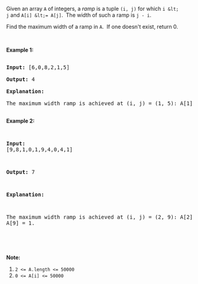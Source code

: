 Given an array `` A `` of integers, a _ramp_&nbsp;is a tuple `` (i, j) `` for which `` i &lt; j ``&nbsp;and&nbsp;`` A[i] &lt;= A[j] ``.&nbsp; The width of such a&nbsp;ramp is `` j - i ``.

Find the maximum width of a ramp in `` A ``.&nbsp; If one doesn't exist, return 0.

&nbsp;

__Example 1:__

<pre>
<strong>Input: </strong><span id="example-input-1-1">[6,0,8,2,1,5]</span>
<strong>Output: </strong><span id="example-output-1">4</span>
<strong>Explanation: </strong>
The maximum width ramp is achieved at (i, j) = (1, 5): A[1] = 0 and A[5] = 5.
</pre>

<div>
<p><strong>Example 2:</strong></p>
<pre>
<strong>Input: </strong><span id="example-input-2-1">[9,8,1,0,1,9,4,0,4,1]</span>
<strong>Output: </strong><span id="example-output-2">7</span>
<strong>Explanation: </strong>
The maximum width ramp is achieved at (i, j) = (2, 9): A[2] = 1 and A[9] = 1.
</pre>
</div>

<div>
<div>
<p>&nbsp;</p>
<p><strong>Note:</strong></p>
<ol>
<li><code>2 &lt;= A.length &lt;= 50000</code></li>
<li><code>0 &lt;= A[i] &lt;= 50000</code></li>
</ol>
</div>
</div>

<div>
<div>&nbsp;</div>
</div>